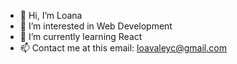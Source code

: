 - 👋 Hi, I’m Loana
- 👀 I’m interested in Web Development
- 🌱 I’m currently learning React
- 📫 Contact me at this email: loavaleyc@gmail.com

